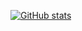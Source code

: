 [![GitHub stats](https://github-readme-stats.vercel.app/api?username=theo-farnole&show_icons=true&theme=dracula )](https://github.com/anuraghazra/github-readme-stats)


<!--
**Theo-Farnole/theo-farnole** is a ✨ _special_ ✨ repository because its `README.md` (this file) appears on your GitHub profile.

Here are some ideas to get you started:

- 🔭 I’m currently working on ...
- 🌱 I’m currently learning ...
- 👯 I’m looking to collaborate on ...
- 🤔 I’m looking for help with ...
- 💬 Ask me about ...
- 📫 How to reach me: ...
- 😄 Pronouns: ...
- ⚡ Fun fact: ...
-->
